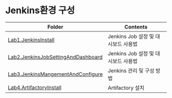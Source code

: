 # Jenkins환경 구성
| Folder                                                                              | Contents                            |
|-                                                                                    |-                                    |
|[Lab1.JenkinsInstall](Lab1.JenkinsInstall/README.md)                                 |Jenkins Job 설정 및 대시보드 사용법  |
|[Lab2.JenkinsJobSettingAndDashboard](Lab2.JenkinsJobSettingAndDashboard/README.md)   |Jenkins Job 설정 및 대시보드 사용법  |
|[Lab3.JenkinsMangementAndConfigure](Lab3.JenkinsMangementAndConfigure/README.md)     |Jenkins 관리 및 구성 방법            |
|[Lab4.ArtifactoryInstall](Lab4.ArtifactoryInstall/README.md)                         |Artifactory 설치                     |
